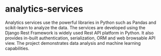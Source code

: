 # analytics-services
Analytics services use the powerful libraries in Python such as Pandas and scikit-learn to analyze the data. The services are developed using the Django Rest Framework is widely used Rest API platform in Python. It also provides in-built authentication, serialization, ORM and web browsable API view. The project demonstrates data analysis and machine learning capabilities.
